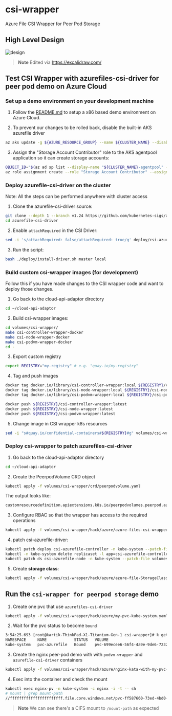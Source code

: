 # csi-wrapper
Azure File CSI Wrapper for Peer Pod Storage

## High Level Design

![design](../../images/csi-wrapper.png)

> **Note** Edited via https://excalidraw.com/

## Test CSI Wrapper with azurefiles-csi-driver for peer pod demo on Azure Cloud

### Set up a demo environment on your development machine

1. Follow the [README.md](../../../../azure/README.md) to setup a x86 based demo environment on Azure Cloud.

2. To prevent our changes to be rolled back, disable the built-in AKS azurefile driver
```bash
az aks update -g ${AZURE_RESOURCE_GROUP} --name ${CLUSTER_NAME} --disable-file-driver
```

3. Assign the "Storage Account Contributor" role to the AKS agentpool application so it can create storage accounts:

```bash
OBJECT_ID="$(az ad sp list --display-name "${CLUSTER_NAME}-agentpool" --query '[].id' --output tsv)"
az role assignment create --role "Storage Account Contributor" --assignee-object-id ${OBJECT_ID} --assignee-principal-type ServicePrincipal --scope /subscriptions/d1aa957b-94f5-49ef-b29a-0178c58a7132/resourceGroups/iago-testing-aks
```

### Deploy azurefile-csi-driver on the cluster
Note: All the steps can be performed anywhere with cluster access

1. Clone the azurefile-csi-driver source:
```bash
git clone --depth 1 --branch v1.24 https://github.com/kubernetes-sigs/azurefile-csi-driver
cd azurefile-csi-driver
```

2. Enable `attachRequired` in the CSI Driver:
```bash
sed -i 's/attachRequired: false/attachRequired: true/g' deploy/csi-azurefile-driver.yaml
```

3. Run the script:
```bash
bash ./deploy/install-driver.sh master local
```

### Build custom csi-wrapper images (for development)
Follow this if you have made changes to the CSI wrapper code and want to deploy those changes.

1. Go back to the cloud-api-adaptor directory
```bash
cd ~/cloud-api-adaptor
```

2. Build csi-wrapper images:
```bash
cd volumes/csi-wrapper/
make csi-controller-wrapper-docker
make csi-node-wrapper-docker
make csi-podvm-wrapper-docker
cd -
```

3. Export custom registry

```bash
export REGISTRY="my-registry" # e.g. "quay.io/my-registry"
```

4. Tag and push images
```bash
docker tag docker.io/library/csi-controller-wrapper:local ${REGISTRY}/csi-controller-wrapper:latest
docker tag docker.io/library/csi-node-wrapper:local ${REGISTRY}/csi-node-wrapper:latest
docker tag docker.io/library/csi-podvm-wrapper:local ${REGISTRY}/csi-podvm-wrapper:latest

docker push ${REGISTRY}/csi-controller-wrapper:latest
docker push ${REGISTRY}/csi-node-wrapper:latest
docker push ${REGISTRY}/csi-podvm-wrapper:latest
```

5. Change image in CSI wrapper k8s resources
```bash
sed -i "s#quay.io/confidential-containers#${REGISTRY}#g" volumes/csi-wrapper/hack/azure/*
```

### Deploy csi-wrapper to patch azurefiles-csi-driver

1. Go back to the cloud-api-adaptor directory
```bash
cd ~/cloud-api-adaptor
```

2. Create the PeerpodVolume CRD object
```bash
kubectl apply -f volumes/csi-wrapper/crd/peerpodvolume.yaml
```

The output looks like:
```bash
customresourcedefinition.apiextensions.k8s.io/peerpodvolumes.peerpod.azure.com created
```

3. Configure RBAC so that the wrapper has access to the required operations
```bash
kubectl apply -f volumes/csi-wrapper/hack/azure/azure-files-csi-wrapper-runner.yaml
```

4. patch csi-azurefile-driver:
```bash
kubectl patch deploy csi-azurefile-controller -n kube-system --patch-file volumes/csi-wrapper/hack/azure/patch-controller.yaml
kubectl -n kube-system delete replicaset -l app=csi-azurefile-controller
kubectl patch ds csi-azurefile-node -n kube-system --patch-file volumes/csi-wrapper/hack/azure/patch-node.yaml
```

5. Create **storage class**:
```bash
kubectl apply -f volumes/csi-wrapper/hack/azure/azure-file-StorageClass-for-peerpod.yaml
```

## Run the `csi-wrapper for peerpod storage` demo

1. Create one pvc that use `azurefiles-csi-driver`
```bash
kubectl apply -f volumes/csi-wrapper/hack/azure/my-pvc-kube-system.yaml
```

2. Wait for the pvc status to become `bound`
```bash
3:54:25.693 [root@kartik-ThinkPad-X1-Titanium-Gen-1 csi-wrapper]# k get pvc -A
NAMESPACE     NAME            STATUS   VOLUME                                     CAPACITY   ACCESS MODES   STORAGECLASS         AGE
kube-system   pvc-azurefile   Bound    pvc-699ecee6-56f4-4a9e-9de6-72320c475504   1Gi        RWO            azure-file-storage   11h
```

3. Create the nginx peer-pod demo with with `podvm-wrapper` and `azurefile-csi-driver` containers
```bash
kubectl apply -f volumes/csi-wrapper/hack/azure/nginx-kata-with-my-pvc-and-csi-wrapper.yaml
```

4. Exec into the container and check the mount

```bash
kubectl exec nginx-pv -n kube-system -c nginx -i -t -- sh
# mount | grep mount-path
//fffffffffffffffffffffff.file.core.windows.net/pvc-ff587660-73ed-4bd0-8850-285be480f490 on /mount-path type cifs (rw,relatime,vers=3.1.1,cache=strict,username=fffffffffffffffffffffff,uid=0,noforceuid,gid=0,noforcegid,addr=x.x.x.x,file_mode=0777,dir_mode=0777,soft,persistenthandles,nounix,serverino,mapposix,mfsymlinks,rsize=1048576,wsize=1048576,bsize=1048576,echo_interval=60,actimeo=30,closetimeo=1)
```

> **Note** We can see there's a CIFS mount to `/mount-path` as expected

